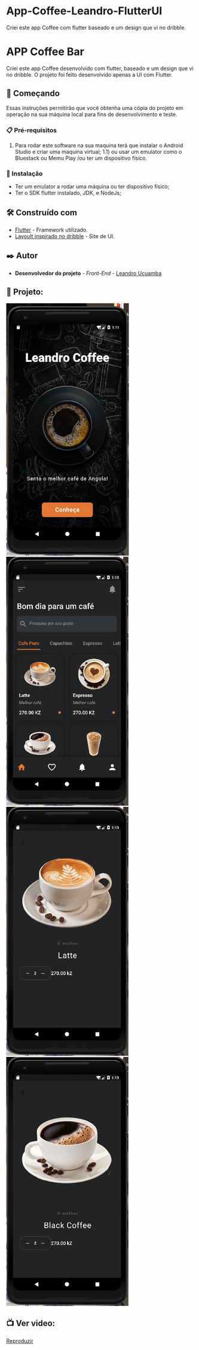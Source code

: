 # App-Coffee-Leandro-FlutterUI
 Criei este app Coffee com flutter baseado e um design que vi no dribble.

# APP Coffee Bar
Criei este app Coffee desenvolvido com flutter, baseado e um design que vi no dribble. O projeto foi feito desenvolvido apenas a UI com Flutter.
 
 ## 🚀 Começando
 
Essas instruções permitirão que você obtenha uma cópia do projeto em operação na sua máquina local para fins de desenvolvimento e teste.

### 📋 Pré-requisitos

1) Para rodar este software na sua maquina terá que instalar o Android Studio e criar uma maquina virtual;
1.1) ou usar um emulator como o Bluestack ou Memu Play /ou ter um dispositivo físico. 


### 🔧 Instalação

- Ter um emulator a rodar uma máquina ou ter dispositivo físico;
- Ter o SDK flutter instalado, JDK, e NodeJs;


## 🛠️ Construído com

* [Flutter](https://flutter.dev/?gclid=EAIaIQobChMIj_2t-6yI_AIVs2LmCh3X7QEpEAAYASAAEgJfIvD_BwE&gclsrc=aw.ds) - Framework utilizado.
* [Layoult inspirado no dribble](https://dribbble.com/) - Site de UI.


## ✒️ Autor

* **Desenvolvedor do projeto** - *Front-End* - [Leandro Ucuamba](https://github.com/LeandroUcuamba)


## 📄 Projeto:

![imagem projeto](https://github.com/LeandroUcuamba/App-Coffee-Leandro-FlutterUI/blob/main/imgReadme/img1.jpg)
![imagem projeto](https://github.com/LeandroUcuamba/App-Coffee-Leandro-FlutterUI/blob/main/imgReadme/img2.jpg)
![imagem projeto](https://github.com/LeandroUcuamba/App-Coffee-Leandro-FlutterUI/blob/main/imgReadme/img3.jpg)
![imagem projeto](https://github.com/LeandroUcuamba/App-Coffee-Leandro-FlutterUI/blob/main/imgReadme/img4.jpg)


## 📺 Ver video:

[Reproduzir](https://www.linkedin.com/feed/update/urn:li:activity:7007414208526987265/)
